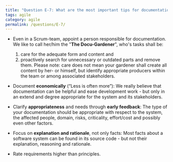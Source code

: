 ```yaml
---
title: "Question E-7: What are the most important tips for documentation in agile projects?"
tags: agile
category: agile
permalink: /questions/E-7/
---
```




* Even in a Scrum-team, appoint a person responsible for documentation. We like to call her/him the "**The Docu-Gardener**", who's tasks shall be:
    1. care for the adequate form and content and
    2. proactively search for unnecessary or outdated parts and remove them.
  Please note: care does not mean your gardener shall create all content by her- or himself, but identify appropriate producers within the team or among associated stakeholders.

* Document **economically** (“Less is often more”):  We really believe that documentation can be helpful and ease development work - but only in an extend and degree appropriate for the system and its stakeholders.

* Clarify **appropriateness** and needs through **early feedback**: The type of your documentation should be appropriate with respect to the system, the affected people, domain, risks, criticality, effort/cost and possibly even other factors.

* Focus on **explanation and rationale**, not only facts: Most facts about a software system can be found in its source code - but not their explanation, reasoning and rationale.

* Rate requirements higher than principles.
